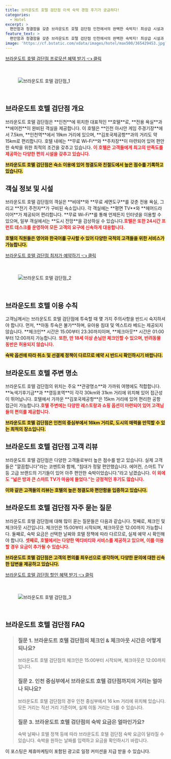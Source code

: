 ```yaml
---
title: 브라운도트 호텔 검단점 이색 숙박 경험 후기가 궁금하다!
categories:
  - Hotel
excerpt: >
  편안함과 청결함을 갖춘 브라운도트 호텔 검단점 인천에서의 완벽한 숙박지! 최상급 시설과 친절한 서비스로 잊지 못할 경험을 제공합니다. 예약은 필수!
feature_text: >
  편안함과 청결함을 갖춘 브라운도트 호텔 검단점 인천에서의 완벽한 숙박지! 최상급 시설과 친절한 서비스로 잊지 못할 경험을 제공합니다. 예약은 필수!
image: 'https://cf.bstatic.com/xdata/images/hotel/max500/365429453.jpg?k=c83ae83606b57477c08f4392086f54c1ddf0a8459c38e9436f249c0e495b511b&o=&hp=1'
---
```


<p><a class="modoo-button" href="https://tinyurl.com/2dyxejxl" rel="nofollow noopener">브라운도트 호텔 검단점 프로모션 혜택 받기 👈 클릭</a></p><br/>
<figure class="image"><img alt="브라운도트 호텔 검단점_1" src="https://cf.bstatic.com/xdata/images/hotel/max1024x768/365429496.jpg?k=fa6d6c7d1880824c506c52977e08a960b15c10c9caffade492e31e2bf984a792&amp;o=&amp;hp=1"/></figure><br/>

<h2 id="호텔_개요">브라운도트 호텔 검단점 개요</h2>
<p>브라운도트 호텔 검단점은 **인천**에 위치한 대표적인 **호텔**로, **전용 욕실**과 **에어컨**이 완비된 객실을 제공합니다. 이 호텔은 **인천 아시안 게임 주경기장**에서 7.5km, **인천역**에서 19km 거리에 있으며, **김포국제공항**과의 거리도 약 15km로 편리합니다. 호텔 내에는 **무료 Wi-Fi**와 **주차장**이 마련되어 있어 편안한 숙박을 위한 최적의 조건을 갖추고 있습니다. <b><span style="color: #ee2323;">이 호텔은 고객들에게 최고의 만족도를 제공하는 다양한 편의 시설을 갖추고 있습니다.</span></b></p>
<p><b><span style="background-color: #ffe066;">브라운도트 호텔 검단점은 숙소 이용에 있어 <strong>청결도</strong>와 <strong>친절도</strong>에서 높은 점수를 기록하고 있습니다.</span></b></p>
<h2 id="객실_정보">객실 정보 및 시설</h2>
<p>브라운도트 호텔 검단점의 객실은 **비데**와 **무료 세면도구**를 갖춘 전용 욕실, 그리고 **전기 주전자**가 구비된 숙소입니다. 각 객실에는 **평면 TV**와 **헤어드라이어**가 제공되어 편리합니다. **무료 Wi-Fi**를 통해 언제든지 인터넷을 이용할 수 있으며, 일부 객실에서는 **도시 전망**을 감상하실 수 있습니다.<b><span style="color: #ee2323;">호텔은 또한 24시간 프런트 데스크를 운영하여 모든 고객의 요구에 신속하게 대응합니다.</span></b></p>
<p><b><span style="background-color: #ffe066;">호텔의 직원들은 <strong>영어</strong>와 <strong>한국어</strong>를 구사할 수 있어 다양한 국적의 고객들을 위한 서비스가 가능합니다.</span></b></p>
<p><a class="modoo-button" href="https://tinyurl.com/2dyxejxl" rel="nofollow noopener">브라운도트 호텔 검단점 최저가 예약하기 👈 클릭</a></p><br/>
<figure class="image"><img alt="브라운도트 호텔 검단점_2" src="https://cf.bstatic.com/xdata/images/hotel/max500/365429453.jpg?k=c83ae83606b57477c08f4392086f54c1ddf0a8459c38e9436f249c0e495b511b&amp;o=&amp;hp=1"/></figure><br/>
<h2 id="이용_수칙">브라운도트 호텔 이용 수칙</h2>
<p>고객님께서는 브라운도트 호텔 검단점에 투숙할 때 몇 가지 주의사항을 반드시 숙지하셔야 합니다. 먼저, **아동 투숙은 불가**하며, 유아용 침대 및 엑스트라 베드는 제공되지 않습니다. **체크인** 시간은 15:00부터 23:30까지이며, **체크아웃** 시간은 01:00부터 12:00까지 가능합니다. <b><span style="color: #ee2323;">또한, 만 18세 이상 손님만 체크인할 수 있으며, 반려동물 동반은 허용되지 않습니다.</span></b></p>
<p><b><span style="background-color: #ffe066;">숙박 옵션에 따라 취소 및 선결제 정책이 다르므로 예약 시 반드시 확인하시기 바랍니다.</span></b></p>
<h2 id="주변_명소">브라운도트 호텔 주변 명소</h2>
<p>브라운도트 호텔 검단점의 위치는 주요 **관광명소**와 가까워 여행에도 적합합니다. **녹색기후기금**과 **영등포역**이 각각 30km와 31km 거리에 위치해 있어 접근성이 뛰어납니다. 호텔에서 가까운 **김포국제공항**은 15km 거리에 있어 편리한 공항 접근이 가능합니다.<b><span style="color: #ee2323;">호텔 주변에는 다양한 레스토랑과 쇼핑 옵션이 마련되어 있어 고객님들의 편의를 제공합니다.</span></b></p>
<p><b><span style="background-color: #ffe066;">브라운도트 호텔 검단점은 인천의 중심부에서 16km 거리로, 도시의 매력을 만끽할 수 있는 최적의 장소입니다.</span></b></p>
<h2 id="리뷰">브라운도트 호텔 검단점 고객 리뷰</h2>
<p>브라운도트 호텔 검단점은 다양한 고객들로부터 높은 점수를 받고 있습니다. 실제 고객들은 "깔끔합니다"라는 코멘트와 함께, “침대가 정말 편안했습니다. 에어컨, 스마트 TV 등 고급 브랜드의 기기들이 있어 아주 편안한 숙박이었습니다.”라고 남겼습니다. <b><span style="color: #ee2323;">이 외에도 “넓은 방과 큰 스마트 TV가 마음에 들었다.”는 긍정적인 후기도 많습니다.</span></b></p>
<p><b><span style="background-color: #ffe066;">이와 같은 고객들의 리뷰는 호텔의 높은 <strong>청결도</strong>와 <strong>편안함</strong>을 입증하고 있습니다.</span></b></p>
<h2 id="자주_묻는_질문">브라운도트 호텔 검단점 자주 묻는 질문</h2>
<p>브라운도트 호텔 검단점에 대해 많이 묻는 질문들은 다음과 같습니다. 첫째로, 체크인 및 체크아웃 시간입니다. 체크인은 15:00부터 시작되며, 체크아웃은 12:00까지 가능합니다. 둘째로, 숙박 요금은 선택한 날짜와 호텔 정책에 따라 다르므로, 실제 예약 시 확인해야 합니다. <b><span style="color: #ee2323;">셋째로, 호텔에서는 다양한 액티비티와 서비스를 제공하고 있으며, 이를 이용할 경우 요금이 추가될 수 있습니다.</span></b></p>
<p><b><span style="background-color: #ffe066;">브라운도트 호텔 검단점은 고객의 편의를 최우선으로 생각하며, 다양한 문의에 대한 신속한 답변을 제공하고 있습니다.</span></b>
</p>
<p><a class="modoo-button" href="https://tinyurl.com/2dyxejxl" rel="nofollow noopener">브라운도트 호텔 검단점 할인 혜택 받기 👈 클릭</a></p><br>

<figure class="image"><img src="https://cf.bstatic.com/xdata/images/hotel/max500/365432321.jpg?k=f8bb6ddbd2018e14792c6b0b7a59a9d13114f9dc011fbca8abf7201236ab9b88&o=&hp=1" alt="브라운도트 호텔 검단점_3"></figure><br>
<h2 id="브라운도트 호텔 검단점_FAQ">브라운도트 호텔 검단점 FAQ</h2>
<div itemscope="" itemtype="https://schema.org/FAQPage"> 
<blockquote> 
<div itemscope="" itemprop="mainEntity" itemtype="https://schema.org/Question"> 
<h3 id="질문_1" itemprop="name">질문 1. 브라운도트 호텔 검단점의 체크인 & 체크아웃 시간은 어떻게 되나요?</h3> 
<div itemscope="" itemprop="acceptedAnswer" itemtype="https://schema.org/Answer"> 
<span itemprop="text"> 
<p>브라운도트 호텔 검단점의 체크인은 15:00부터 시작되며, 체크아웃은 12:00까지 입니다.</p> 
</span> 
</div> 
</div> 

<div itemscope="" itemprop="mainEntity" itemtype="https://schema.org/Question"> 
<h3 id="질문_2" itemprop="name">질문 2. 인천 중심부에서 브라운도트 호텔 검단점까지의 거리는 얼마나 되나요?</h3> 
<div itemscope="" itemprop="acceptedAnswer" itemtype="https://schema.org/Answer"> 
<span itemprop="text"> 
<p>브라운도트 호텔 검단점의 경우 인천 중심부에서 16 km 거리에 위치해 있습니다. 모든 거리는 직선 거리 기준이며, 실제 이동 거리는 다를 수 있습니다.</p> 
</span> 
</div> 
</div> 

<div itemscope="" itemprop="mainEntity" itemtype="https://schema.org/Question"> 
<h3 id="질문_3" itemprop="name">질문 3. 브라운도트 호텔 검단점의 숙박 요금은 얼마인가요?</h3> 
<div itemscope="" itemprop="acceptedAnswer" itemtype="https://schema.org/Answer"> 
<span itemprop="text"> 
<p>숙박 날짜나 호텔 정책 등에 따라 브라운도트 호텔 검단점 숙박 요금이 달라질 수 있습니다. 숙박을 원하는 날짜를 입력하고 요금을 확인하시기 바랍니다.</p> 
</span> 
</div> 
</div> 
</blockquote> 
</div><p>이 포스팅은 제휴마케팅이 포함된 광고로 일정 커미션을 지급 받을 수 있습니다.</p>

